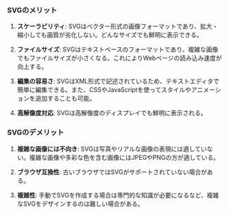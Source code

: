 ### SVGのメリット

1. **スケーラビリティ**:
   SVGはベクター形式の画像フォーマットであり、拡大・縮小しても画質が劣化しない。どんなサイズでも鮮明に表示できる。

2. **ファイルサイズ**:
   SVGはテキストベースのフォーマットであり、複雑な画像でもファイルサイズが小さくなる。これによりWebページの読み込み速度が向上する。

3. **編集の容易さ**:
   SVGはXML形式で記述されているため、テキストエディタで簡単に編集できる。また、CSSやJavaScriptを使ってスタイルやアニメーションを追加することも可能。

4. **高解像度対応**:
   SVGは高解像度のディスプレイでも鮮明に表示される。

### SVGのデメリット

1. **複雑な画像には不向き**:
   SVGは写真やリアルな画像の表現には適していない。複雑な画像や多彩な色を含む画像にはJPEGやPNGの方が適している。

2. **ブラウザ互換性**:
   古いブラウザではSVGがサポートされていない場合がある。

3. **複雑性**:
   手動でSVGを作成する場合は専門的な知識が必要になるなど、複雑なSVGをデザインするのは難しい場合がある。
